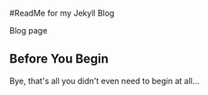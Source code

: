 #ReadMe for my Jekyll Blog

Blog page

## Before You Begin

Bye, that's all you didn't even need to begin at all...